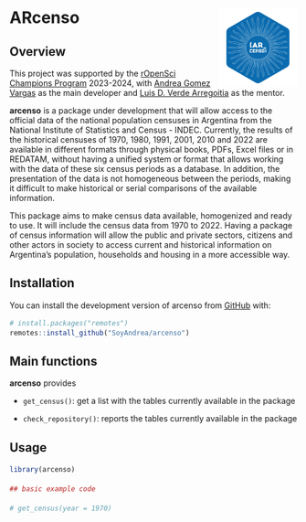 
<!-- README.md is generated from README.Rmd. Please edit that file -->

# **ARcenso** <img src="man/figures/logo.png" align="right" height="138"/>

<!-- badges: start -->
<!-- badges: end -->

## Overview

This project was supported by the [rOpenSci Champions
Program](https://ropensci.org/blog/2024/02/15/champions-program-champions-2024/)
2023-2024, with [Andrea Gomez Vargas](https://github.com/SoyAndrea) as
the main developer and [Luis D. Verde
Arregoitia](https://github.com/luisDVA) as the mentor.

**arcenso** is a package under development that will allow access to the
official data of the national population censuses in Argentina from the
National Institute of Statistics and Census - INDEC. Currently, the
results of the historical censuses of 1970, 1980, 1991, 2001, 2010 and
2022 are available in different formats through physical books, PDFs,
Excel files or in REDATAM, without having a unified system or format
that allows working with the data of these six census periods as a
database. In addition, the presentation of the data is not homogeneous
between the periods, making it difficult to make historical or serial
comparisons of the available information.

This package aims to make census data available, homogenized and ready
to use. It will include the census data from 1970 to 2022. Having a
package of census information will allow the public and private sectors,
citizens and other actors in society to access current and historical
information on Argentina’s population, households and housing in a more
accessible way.

## Installation

You can install the development version of arcenso from
[GitHub](https://github.com/) with:

``` r
# install.packages("remotes")
remotes::install_github("SoyAndrea/arcenso")
```

## Main functions

**arcenso** provides

- `get_census()`: get a list with the tables currently available in the
  package

- `check_repository()`: reports the tables currently available in the
  package

## Usage

``` r
library(arcenso)

## basic example code

# get_census(year = 1970)
```
